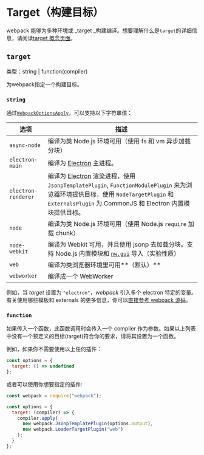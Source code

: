 # Target（构建目标）

webpack 能够为多种环境或 _target _构建编译。想要理解什么是`target`的详细信息，请阅读[target 概念页面](https://doc.webpack-china.org/concepts/targets)。

## `target`

类型：string \| function\(compiler\)

为webpack指定一个构建目标。

### `string`

通过[`WebpackOptionsApply`](https://github.com/webpack/webpack/blob/master/lib/WebpackOptionsApply.js)，可以支持以下字符串值：

| 选项 | 描述 |
| --- | --- |
| `async-node` | 编译为类 Node.js 环境可用（使用 fs 和 vm 异步加载分块） |
| `electron-main` | 编译为 [Electron](http://electron.atom.io/) 主进程。 |
| `electron-renderer` | 编译为 [Electron](http://electron.atom.io/) 渲染进程，使用 `JsonpTemplatePlugin`, `FunctionModulePlugin` 来为浏览器环境提供目标，使用 `NodeTargetPlugin` 和 `ExternalsPlugin` 为 CommonJS 和 Electron 内置模块提供目标。 |
| `node` | 编译为类 Node.js 环境可用（使用 Node.js `require` 加载 chunk） |
| `node-webkit` | 编译为 Webkit 可用，并且使用 jsonp 去加载分块。支持 Node.js 内置模块和 [`nw.gui`](http://docs.nwjs.io/en/latest/) 导入（实验性质） |
| `web` | 编译为类浏览器环境里可用**（默认）** |
| `webworker` | 编译成一个 WebWorker |

例如，当 _target_ 设置为 `"electron"`，_webpack_ 引入多个 electron 特定的变量。有关使用哪些模板和 externals 的更多信息，你可以[直接参考 webpack 源码](https://github.com/webpack/webpack/blob/master/lib/WebpackOptionsApply.js#L70-L185)。

### `function`

如果传入一个函数，此函数调用时会传入一个 compiler 作为参数。如果以上列表中没有一个预定义的目标\(target\)符合你的要求，请将其设置为一个函数。

例如，如果你不需要使用以上任何插件：

```js
const options = {
  target: () => undefined
};
```

或者可以使用你想要指定的插件:

```js
const webpack = require("webpack");

const options = {
  target: (compiler) => {
    compiler.apply(
      new webpack.JsonpTemplatePlugin(options.output),
      new webpack.LoaderTargetPlugin("web")
    );
  }
};
```



